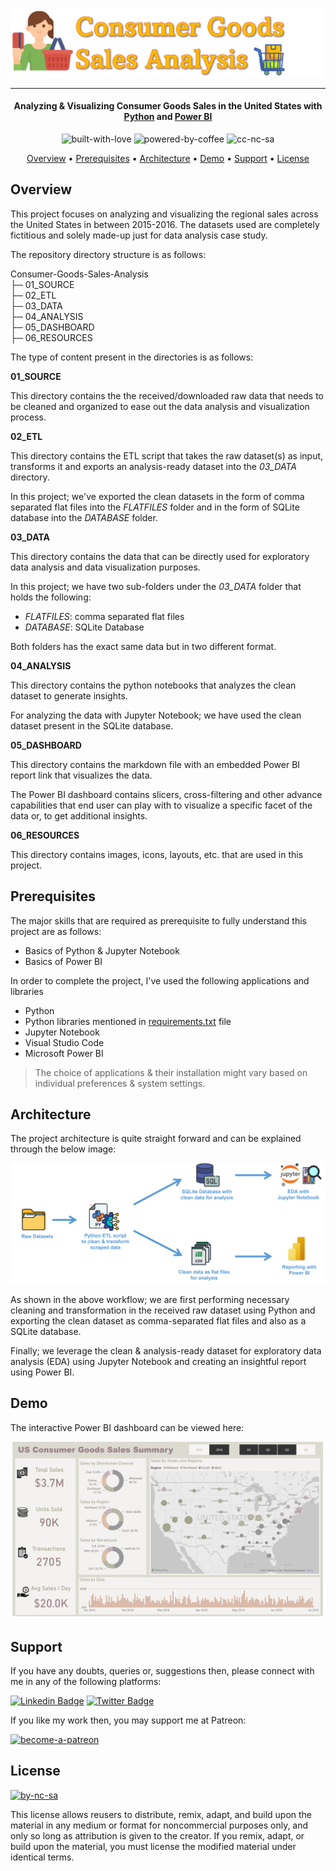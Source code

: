 ![Project Logo][project_logo]

---

<h4 align="center">Analyzing & Visualizing Consumer Goods Sales in the United States with <a href="https://en.wikipedia.org/wiki/Python_(programming_language)" target="_blank">Python</a> and <a href="https://en.wikipedia.org/wiki/Microsoft_Power_BI" target="_blank">Power BI</a></h4>

<p align='center'>
<img src="https://i.ibb.co/KxfMMsP/built-with-love.png" alt="built-with-love" border="0">
<img src="https://i.ibb.co/MBDK1Pk/powered-by-coffee.png" alt="powered-by-coffee" border="0">
<img src="https://i.ibb.co/CtGqhQH/cc-nc-sa.png" alt="cc-nc-sa" border="0">
</p>

<p align="center">
  <a href="#overview">Overview</a> •
  <a href="#prerequisites">Prerequisites</a> •
  <a href="#architecture">Architecture</a> •
  <a href="#demo">Demo</a> •
  <a href="#support">Support</a> •
  <a href="#license">License</a>
</p>

## Overview

This project focuses on analyzing and visualizing the regional sales across the United States in between 2015-2016. The datasets used are completely fictitious and solely made-up just for data analysis case study.

The repository directory structure is as follows:

Consumer-Goods-Sales-Analysis<br>
├─ 01_SOURCE<br>
├─ 02_ETL<br>
├─ 03_DATA<br>
├─ 04_ANALYSIS<br>
├─ 05_DASHBOARD<br>
├─ 06_RESOURCES<br>

The type of content present in the directories is as follows:

**01_SOURCE**

This directory contains the the received/downloaded raw data that needs to be cleaned and organized to ease out the data analysis and visualization process.

**02_ETL**

This directory contains the ETL script that takes the raw dataset(s) as input, transforms it and exports an analysis-ready dataset into the _03_DATA_ directory.

In this project; we've exported the clean datasets in the form of comma separated flat files into the _FLATFILES_ folder and in the form of SQLite database into the _DATABASE_ folder.

**03_DATA**

This directory contains the data that can be directly used for exploratory data analysis and data visualization purposes.

In this project; we have two sub-folders under the _03_DATA_ folder that holds the following:

- _FLATFILES_: comma separated flat files
- _DATABASE_: SQLite Database

Both folders has the exact same data but in two different format.

**04_ANALYSIS**

This directory contains the python notebooks that analyzes the clean dataset to generate insights.

For analyzing the data with Jupyter Notebook; we have used the clean dataset present in the SQLite database.

**05_DASHBOARD**

This directory contains the markdown file with an embedded Power BI report link that visualizes the data.

The Power BI dashboard contains slicers, cross-filtering and other advance capabilities that end user can play with to visualize a specific facet of the data or, to get additional insights.

**06_RESOURCES**

This directory contains images, icons, layouts, etc. that are used in this project.

## Prerequisites

The major skills that are required as prerequisite to fully understand this project are as follows:

- Basics of Python & Jupyter Notebook
- Basics of Power BI

In order to complete the project, I've used the following applications and libraries

- Python
- Python libraries mentioned in [requirements.txt][requirements] file
- Jupyter Notebook
- Visual Studio Code
- Microsoft Power BI

> The choice of applications & their installation might vary based on individual preferences & system settings.

## Architecture

The project architecture is quite straight forward and can be explained through the below image:

![Process Architecture][process_workflow]

As shown in the above workflow; we are first performing necessary cleaning and transformation in the received raw dataset using Python and exporting the clean dataset as comma-separated flat files and also as a SQLite database.

Finally; we leverage the clean & analysis-ready dataset for exploratory data analysis (EDA) using Jupyter Notebook and creating an insightful report using Power BI.

## Demo

The interactive Power BI dashboard can be viewed here:

[![Power BI Dashboard][dashboard_image]][dashboard_link]

## Support

If you have any doubts, queries or, suggestions then, please connect with me in any of the following platforms:

[![Linkedin Badge][linkedinbadge]][linkedin] [![Twitter Badge][twitterbadge]][twitter]

If you like my work then, you may support me at Patreon:

<a href="https://www.patreon.com/quantumudit" target="_blank">
<img src="https://i.ibb.co/94bkJwp/become-a-patreon.png" alt="become-a-patreon" border="0" width="170" height="50">
</a>

## License

<a href = 'https://creativecommons.org/licenses/by-nc-sa/4.0/' target="_blank">
    <img src="https://i.ibb.co/mvmWGkm/by-nc-sa.png" alt="by-nc-sa" border="0" width="88" height="31">
</a>

This license allows reusers to distribute, remix, adapt, and build upon the material in any medium or format for noncommercial purposes only, and only so long as attribution is given to the creator. If you remix, adapt, or build upon the material, you must license the modified material under identical terms.

<!-- Image Links -->

[project_logo]: 06_RESOURCES/project_cover_image.png
[process_workflow]: 06_RESOURCES/process_architecture.png
[scraping_graphic]: 06_RESOURCES/scraping_graphic.gif
[dashboard_image]: 06_RESOURCES/dashboard_image.png

<!-- External Links -->

[requirements]: ./requirements.txt

<!-- Profile Links -->

[linkedin]: https://www.linkedin.com/in/uditkumarchatterjee/
[twitter]: https://twitter.com/quantumudit
[dashboard_link]: https://app.powerbi.com/view?r=eyJrIjoiNDc2OTgzNDctMzk1ZC00YjcxLWE1YmQtZmU1ODViNDU3ZmQwIiwidCI6IjcwODlkNGIxLTQyMmUtNDYzZi1hNGM3LTViY2FiOTk0MGRiZCJ9&pageName=ReportSection

<!-- Shields Profile Links -->

[linkedinbadge]: https://img.shields.io/badge/-uditkumarchatterjee-0e76a8?style=flat&labelColor=0e76a8&logo=linkedin&logoColor=white
[twitterbadge]: https://img.shields.io/badge/-@quantumudit-1ca0f1?style=flat&labelColor=1ca0f1&logo=twitter&logoColor=white&link=https://twitter.com/quantumudit
